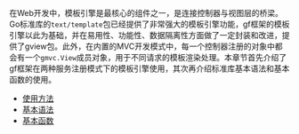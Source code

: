 在Web开发中，模板引擎是最核心的组件之一，是连接控制器与视图层的桥梁。Go标准库的```text/template```包已经提供了非常强大的模板引擎功能，gf框架的模板引擎以此为基础，并在易用性、功能性、数据隔离性方面做了一定封装和改进，提供了gview包。此外，在内置的MVC开发模式中，每一个控制器注册的对象中都会有一个```gmvc.View```成员对象，用于不同请求的模板渲染处理。本章节首先介绍了gf框架在两种服务注册模式下的模板引擎使用，其次再介绍标准库基本语法和基本函数的使用。

* [使用方法](使用方法.md)
* [基本语法](基本语法.md)
* [基本函数](基本函数.md)








